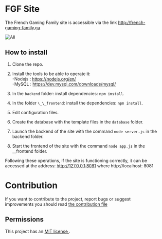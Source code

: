 # FGF Site
The French Gaming Family site is accessible via the link http://french-gaming-family.ga 

![All](https://user-images.githubusercontent.com/59796136/111838133-2f7eb780-88f9-11eb-9386-3913e0ff04b4.png)



## How to install
1. Clone the repo.
2. Install the tools to be able to operate it: <br> 
	   -Nodejs : https://nodejs.org/en/ <br>
	    -MySQL : https://dev.mysql.com/downloads/mysql/ <br>

3. In the `backend` folder: install dependencies: `npm install`.
4. In the folder `\_\_frontend`: install the dependencies: `npm install`.
5. Edit configuration files.
6. Create the database with the template files in the `database` folder.
7. Launch the backend of the site with the command `node server.js` in the backend folder.
8. Start the frontend of the site with the command `node app.js` in the \_\_frontend folder.

Following these operations, if the site is functioning correctly, it can be accessed at the address:
http://127.0.0.1:8081 where http://localhost: 8081

# Contribution 

If you want to contribute to the project, report bugs or suggest improvements you should read <a href="./CONTRIBUTING.md"> the contribution file </a>
## Permissions
This project has an <a href="./LICENSE"> MIT license </a>. 
